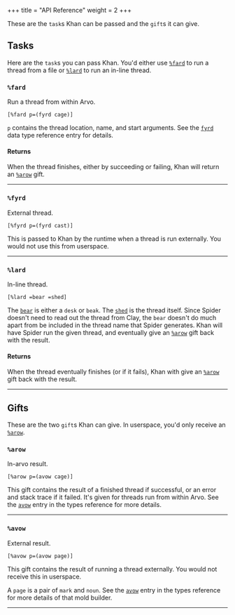 +++
title = "API Reference"
weight = 2
+++

These are the `task`s Khan can be passed and the `gift`s it can give.

## Tasks

Here are the `task`s you can pass Khan. You'd either use [`%fard`](#fard) to run a thread from a file or [`%lard`](#lard) to run an in-line thread.

### `%fard`

Run a thread from within Arvo.

```hoon
[%fard p=(fyrd cage)]
```

`p` contains the thread location, name, and start arguments. See the [`fyrd`](/system/kernel/khan/reference/types#fyrd) data type reference entry for details.

#### Returns

When the thread finishes, either by succeeding or failing, Khan will return an [`%arow`](#arow) gift.

---

### `%fyrd`

External thread.

```hoon
[%fyrd p=(fyrd cast)]
```

This is passed to Khan by the runtime when a thread is run externally. You would not use this from userspace.

---

### `%lard`

In-line thread.

```hoon
[%lard =bear =shed]
```

The [`bear`](/system/kernel/khan/reference/types#bear) is either a `desk` or `beak`. The [`shed`](/system/kernel/khan/reference/types#shed) is the thread itself. Since Spider doesn't need to read out the thread from Clay, the `bear` doesn't do much apart from be included in the thread name that Spider generates. Khan will have Spider run the given thread, and eventually give an [`%arow`](#arow) gift back with the result.

#### Returns

When the thread eventually finishes (or if it fails), Khan with give an [`%arow`](#arow) gift back with the result.

---

## Gifts

These are the two `gift`s Khan can give. In userspace, you'd only receive an [`%arow`](#arow).

### `%arow`

In-arvo result.

```hoon
[%arow p=(avow cage)]
```

This gift contains the result of a finished thread if successful, or an error and stack trace if it failed. It's given for threads run from within Arvo. See the [`avow`](/system/kernel/khan/reference/types#avow) entry in the types reference for more details.

---

### `%avow`

External result.

```hoon
[%avow p=(avow page)]
```

This gift contains the result of running a thread externally. You would not receive this in userspace.


A `page` is a pair of `mark` and `noun`. See the [`avow`](/system/kernel/khan/reference/types#avow) entry in the types reference for more details of that mold builder.

---
